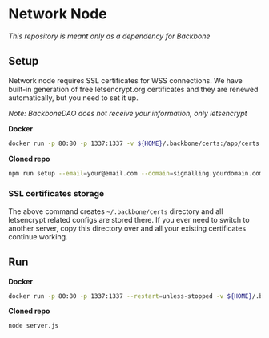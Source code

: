 # Network Node

*This repository is meant only as a dependency for Backbone*

## Setup

Network node requires SSL certificates for WSS connections. We have built-in generation of free letsencrypt.org certificates and they are renewed automatically, but you need to set it up.

*Note: BackboneDAO does not receive your information, only letsencrypt*

**Docker**
```bash
docker run -p 80:80 -p 1337:1337 -v ${HOME}/.backbone/certs:/app/certs -it ghcr.io/backbonedao/network-node npm run setup --email=your@email.com --domain=signalling.yourdomain.com
```

**Cloned repo**
```bash
npm run setup --email=your@email.com --domain=signalling.yourdomain.com
```

### SSL certificates storage
The above command creates `~/.backbone/certs` directory and all letsencrypt related configs are stored there. If you ever need to switch to another server, copy this directory over and all your existing certificates continue working.

## Run

**Docker**
```bash
docker run -p 80:80 -p 1337:1337 --restart=unless-stopped -v ${HOME}/.backbone/certs:/app/certs -dt ghcr.io/backbonedao/network-node
```

**Cloned repo**
```bash
node server.js
```